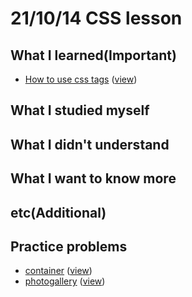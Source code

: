 # 21/10/14 CSS lesson

## What I learned(Important)
 
* [How to use css tags](csstags.css) ([view](https://lemontree1729.github.io/coding-academy/courses/css/d007/csstags.html))

## What I studied myself

## What I didn't understand

## What I want to know more

## etc(Additional)

## Practice problems

* [container](cssdivs.css) ([view](https://lemontree1729.github.io/coding-academy/courses/css/d007/cssdivs.html))
* [photogallery](myphotogallery.css) ([view](https://lemontree1729.github.io/coding-academy/courses/css/d007/myphotogallery.html))
